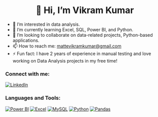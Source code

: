 <h1 align="center">👋 Hi, I’m Vikram Kumar</h1>

* 👀 I’m interested in data analysis.  
* 🌱 I’m currently learning Excel, SQL, Power BI, and Python.  
* 💞️ I’m looking to collaborate on data-related projects, Python-based applications.  
* 📫 How to reach me: mattevikramkumar@gmail.com
* ⚡ Fun fact: I have 2 years of experience in manual testing and love working on Data Analysis projects in my free time!

### Connect with me:
[![LinkedIn](https://img.shields.io/badge/LinkedIn-vikram--kumar--matte--637822154-blue)](https://www.linkedin.com/in/vikram-kumar-matte-637822154/)

### Languages and Tools:
[![Power BI](https://img.shields.io/badge/Power_BI-#F2C811.svg?logo=powerbi&logoColor=white)](https://powerbi.microsoft.com/)
[![Excel](https://img.shields.io/badge/Excel-217346.svg?logo=microsoft-excel&logoColor=white)](https://www.microsoft.com/en-us/microsoft-365/excel)
[![MySQL](https://img.shields.io/badge/MySQL-4479A1.svg?logo=mysql&logoColor=white)](https://www.mysql.com/)
[![Python](https://img.shields.io/badge/Python-3776AB.svg?logo=python&logoColor=white)](https://www.python.org/)
[![Pandas](https://img.shields.io/badge/Pandas-150458.svg?logo=pandas&logoColor=white)](https://pandas.pydata.org/)

